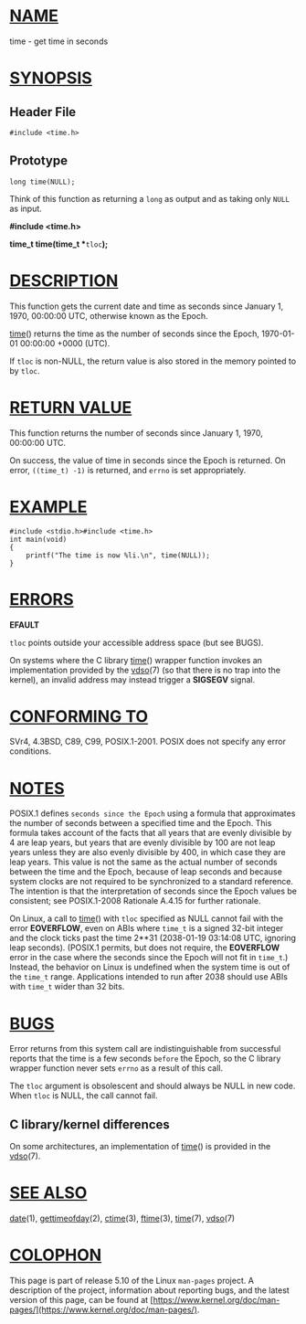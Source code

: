[NAME](#name)
=============

time - get time in seconds

[SYNOPSIS](#synopsis)
=====================

Header File
-----------

    #include <time.h>

Prototype
---------

    long time(NULL);
    

Think of this function as returning a `long` as output and as taking only `NULL` as input.

**#include <time.h>**

**time\_t time(time\_t \***`tloc`**);**

[DESCRIPTION](#description)
===========================

This function gets the current date and time as seconds since January 1, 1970, 00:00:00 UTC, otherwise known as the Epoch.

[time](time)() returns the time as the number of seconds since the Epoch, 1970-01-01 00:00:00 +0000 (UTC).

If `tloc` is non-NULL, the return value is also stored in the memory pointed to by `tloc`.

[RETURN VALUE](#return-value)
=============================

This function returns the number of seconds since January 1, 1970, 00:00:00 UTC.

On success, the value of time in seconds since the Epoch is returned. On error, `((time_t) -1)` is returned, and `errno` is set appropriately.

[EXAMPLE](#example)
===================

    #include <stdio.h>#include <time.h>
    int main(void)
    {
        printf("The time is now %li.\n", time(NULL));
    }
    

[ERRORS](#errors)
=================

**EFAULT**

`tloc` points outside your accessible address space (but see BUGS).

On systems where the C library [time](time)() wrapper function invokes an implementation provided by the [vdso](/7/vdso)(7) (so that there is no trap into the kernel), an invalid address may instead trigger a **SIGSEGV** signal.

[CONFORMING TO](#conforming-to)
===============================

SVr4, 4.3BSD, C89, C99, POSIX.1-2001. POSIX does not specify any error conditions.

[NOTES](#notes)
===============

POSIX.1 defines `seconds since the Epoch` using a formula that approximates the number of seconds between a specified time and the Epoch. This formula takes account of the facts that all years that are evenly divisible by 4 are leap years, but years that are evenly divisible by 100 are not leap years unless they are also evenly divisible by 400, in which case they are leap years. This value is not the same as the actual number of seconds between the time and the Epoch, because of leap seconds and because system clocks are not required to be synchronized to a standard reference. The intention is that the interpretation of seconds since the Epoch values be consistent; see POSIX.1-2008 Rationale A.4.15 for further rationale.

On Linux, a call to [time](time)() with `tloc` specified as NULL cannot fail with the error **EOVERFLOW**, even on ABIs where `time_t` is a signed 32-bit integer and the clock ticks past the time 2\*\*31 (2038-01-19 03:14:08 UTC, ignoring leap seconds). (POSIX.1 permits, but does not require, the **EOVERFLOW** error in the case where the seconds since the Epoch will not fit in `time_t`.) Instead, the behavior on Linux is undefined when the system time is out of the `time_t` range. Applications intended to run after 2038 should use ABIs with `time_t` wider than 32 bits.

[BUGS](#bugs)
=============

Error returns from this system call are indistinguishable from successful reports that the time is a few seconds `before` the Epoch, so the C library wrapper function never sets `errno` as a result of this call.

The `tloc` argument is obsolescent and should always be NULL in new code. When `tloc` is NULL, the call cannot fail.

C library/kernel differences
----------------------------

On some architectures, an implementation of [time](time)() is provided in the [vdso](/7/vdso)(7).

[SEE ALSO](#see-also)
=====================

[date](/1/date)(1), [gettimeofday](/2/gettimeofday)(2), [ctime](/3/ctime)(3), [ftime](/3/ftime)(3), [time](/7/time)(7), [vdso](/7/vdso)(7)

[COLOPHON](#colophon)
=====================

This page is part of release 5.10 of the Linux `man-pages` project. A description of the project, information about reporting bugs, and the latest version of this page, can be found at [https://www.kernel.org/doc/man-pages/](https://www.kernel.org/doc/man-pages/).